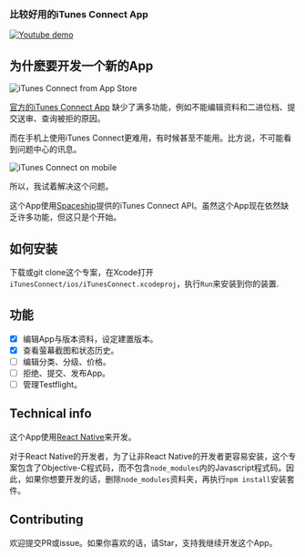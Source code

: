 ### 比较好用的iTunes Connect App

[![Youtube demo](http://i.imgur.com/RFN0RQ3.jpg)](http://v.youku.com/v_show/id_XMTQ3NDkzMDIwNA==.html "Youtube demo")

## 为什麽要开发一个新的App
![iTunes Connect from App Store](http://i.imgur.com/J488ghM.jpg)

[官方的iTunes Connect App](https://itunes.apple.com/tw/app/itunes-connect/id376771144?mt=8) 缺少了满多功能，例如不能编辑资料和二进位档、提交送审、查询被拒的原因。

而在手机上使用iTunes Connect更难用，有时候甚至不能用。比方说，不可能看到问题中心的讯息。

![iTunes Connect on mobile](http://i.imgur.com/ySWWQRO.jpg)

所以，我试着解决这个问题。

这个App使用[Spaceship](https://github.com/fastlane/spaceship)提供的iTunes Connect API。虽然这个App现在依然缺乏许多功能，但这只是个开始。

## 如何安装

下载或git clone这个专案，在Xcode打开 `iTunesConnect/ios/iTunesConnect.xcodeproj`，执行`Run`来安装到你的装置.

## 功能

- [x] 编辑App与版本资料，设定建置版本。
- [x] 查看萤幕截图和状态历史。
- [ ] 编辑分类、分级、价格。
- [ ] 拒绝、提交、发布App。
- [ ] 管理Testflight。

## Technical info
这个App使用[React Native](https://github.com/facebook/react-native)来开发。

对于React Native的开发者，为了让非React Native的开发者更容易安装，这个专案包含了Objective-C程式码，而不包含`node_modules`内的Javascript程式码。因此，如果你想要开发的话，删除`node_modules`资料夹，再执行`npm install`安装套件。

## Contributing

欢迎提交PR或issue。如果你喜欢的话，请Star，支持我继续开发这个App。
